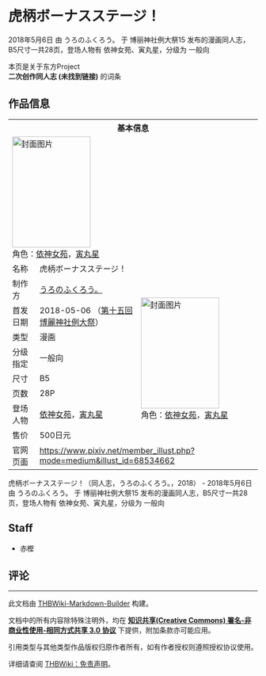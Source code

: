 # 虎柄ボーナスステージ！

<!-- source html: G:\repos\THBWiki-Markdown-Builder\THBWikiMarkdown\Temp\main\e\e0\ns0%3A%E8%99%8E%E6%9F%84%E3%83%9C%E3%83%BC%E3%83%8A%E3%82%B9%E3%82%B9%E3%83%86%E3%83%BC%E3%82%B8%EF%BC%81.html -->

2018年5月6日 由 うろのふくろう。 于 博丽神社例大祭15 发布的漫画同人志，B5尺寸一共28页，登场人物有 依神女苑、寅丸星，分级为 一般向

本页是关于东方Project  
 **二次创作同人志 (未找到链接)** 的词条

## 作品信息

<table><tbody><tr><th colspan="3">基本信息</th></tr><tr><td class="cover-artwork-mobile" colspan="2"><a href="./文件-虎柄ボーナスステージ！封面.jpg.md" class="image" title="封面图片"><img alt="封面图片" src="https://upload.thwiki.cc/thumb/9/9b/%E8%99%8E%E6%9F%84%E3%83%9C%E3%83%BC%E3%83%8A%E3%82%B9%E3%82%B9%E3%83%86%E3%83%BC%E3%82%B8%EF%BC%81%E5%B0%81%E9%9D%A2.jpg/158px-%E8%99%8E%E6%9F%84%E3%83%9C%E3%83%BC%E3%83%8A%E3%82%B9%E3%82%B9%E3%83%86%E3%83%BC%E3%82%B8%EF%BC%81%E5%B0%81%E9%9D%A2.jpg" decoding="async" loading="lazy" width="158" height="224" srcset="https://upload.thwiki.cc/thumb/9/9b/%E8%99%8E%E6%9F%84%E3%83%9C%E3%83%BC%E3%83%8A%E3%82%B9%E3%82%B9%E3%83%86%E3%83%BC%E3%82%B8%EF%BC%81%E5%B0%81%E9%9D%A2.jpg/237px-%E8%99%8E%E6%9F%84%E3%83%9C%E3%83%BC%E3%83%8A%E3%82%B9%E3%82%B9%E3%83%86%E3%83%BC%E3%82%B8%EF%BC%81%E5%B0%81%E9%9D%A2.jpg 1.5x, https://upload.thwiki.cc/thumb/9/9b/%E8%99%8E%E6%9F%84%E3%83%9C%E3%83%BC%E3%83%8A%E3%82%B9%E3%82%B9%E3%83%86%E3%83%BC%E3%82%B8%EF%BC%81%E5%B0%81%E9%9D%A2.jpg/316px-%E8%99%8E%E6%9F%84%E3%83%9C%E3%83%BC%E3%83%8A%E3%82%B9%E3%82%B9%E3%83%86%E3%83%BC%E3%82%B8%EF%BC%81%E5%B0%81%E9%9D%A2.jpg 2x" data-file-width="700" data-file-height="992"></a><div class="cover-char">角色：<a href="./依神女苑.md" title="依神女苑">依神女苑</a>，<a href="./寅丸星.md" title="寅丸星">寅丸星</a></div></td>
</tr><tr><td class="label">名称</td><td colspan="2"> 虎柄ボーナスステージ！ </td></tr><tr><td class="label">制作方</td><td><a href="./うろのふくろう。.md" title="うろのふくろう。">うろのふくろう。</a></td><td class="cover-artwork" rowspan="8" style="min-width:224px;"><a href="./文件-虎柄ボーナスステージ！封面.jpg.md" class="image" title="封面图片"><img alt="封面图片" src="https://upload.thwiki.cc/thumb/9/9b/%E8%99%8E%E6%9F%84%E3%83%9C%E3%83%BC%E3%83%8A%E3%82%B9%E3%82%B9%E3%83%86%E3%83%BC%E3%82%B8%EF%BC%81%E5%B0%81%E9%9D%A2.jpg/158px-%E8%99%8E%E6%9F%84%E3%83%9C%E3%83%BC%E3%83%8A%E3%82%B9%E3%82%B9%E3%83%86%E3%83%BC%E3%82%B8%EF%BC%81%E5%B0%81%E9%9D%A2.jpg" decoding="async" loading="lazy" width="158" height="224" srcset="https://upload.thwiki.cc/thumb/9/9b/%E8%99%8E%E6%9F%84%E3%83%9C%E3%83%BC%E3%83%8A%E3%82%B9%E3%82%B9%E3%83%86%E3%83%BC%E3%82%B8%EF%BC%81%E5%B0%81%E9%9D%A2.jpg/237px-%E8%99%8E%E6%9F%84%E3%83%9C%E3%83%BC%E3%83%8A%E3%82%B9%E3%82%B9%E3%83%86%E3%83%BC%E3%82%B8%EF%BC%81%E5%B0%81%E9%9D%A2.jpg 1.5x, https://upload.thwiki.cc/thumb/9/9b/%E8%99%8E%E6%9F%84%E3%83%9C%E3%83%BC%E3%83%8A%E3%82%B9%E3%82%B9%E3%83%86%E3%83%BC%E3%82%B8%EF%BC%81%E5%B0%81%E9%9D%A2.jpg/316px-%E8%99%8E%E6%9F%84%E3%83%9C%E3%83%BC%E3%83%8A%E3%82%B9%E3%82%B9%E3%83%86%E3%83%BC%E3%82%B8%EF%BC%81%E5%B0%81%E9%9D%A2.jpg 2x" data-file-width="700" data-file-height="992"></a><div class="cover-char">角色：<a href="./依神女苑.md" title="依神女苑">依神女苑</a>，<a href="./寅丸星.md" title="寅丸星">寅丸星</a></div></td>
</tr><tr><td class="label">首发日期</td><td>2018-05-06&#160;（<a href="/展会作品列表?e=%E5%8D%9A%E4%B8%BD%E7%A5%9E%E7%A4%BE%E4%BE%8B%E5%A4%A7%E7%A5%AD%2315">第十五回 博麗神社例大祭</a>）</td></tr><tr><td class="label">类型</td><td>漫画</td></tr><tr><td class="label">分级指定</td><td>一般向</td></tr><tr><td class="label">尺寸</td><td>B5</td></tr><tr><td class="label">页数</td><td>28P</td></tr><tr><td class="label">登场人物</td><td><a href="./依神女苑.md" title="依神女苑">依神女苑</a>，<a href="./寅丸星.md" title="寅丸星">寅丸星</a></td></tr><tr><td class="label">售价</td><td>500日元</td></tr>
<tr><td class="label">官网页面</td><td colspan="2"><a rel="nofollow" class="external free" href="https://www.pixiv.net/member_illust.php?mode=medium&amp;illust_id=68534662">https://www.pixiv.net/member_illust.php?mode=medium&amp;illust_id=68534662</a></td></tr></tbody></table>

虎柄ボーナスステージ！（同人志，うろのふくろう。，2018） - 2018年5月6日 由 うろのふくろう。 于 博丽神社例大祭15 发布的漫画同人志，B5尺寸一共28页，登场人物有 依神女苑、寅丸星，分级为 一般向

## Staff
- 赤樫


## 评论




---

此文档由 [THBWiki-Markdown-Builder](https://github.com/Delsin-Yu/THBWiki-Markdown-Builder) 构建。

文档中的所有内容除特殊注明外，均在 [**知识共享(Creative Commons) 署名-非商业性使用-相同方式共享 3.0 协议**](https://creativecommons.org/licenses/by-sa/3.0/deed.zh-hans) 下提供，附加条款亦可能应用。

引用类型与其他类型作品版权归原作者所有，如有作者授权则遵照授权协议使用。

详细请查阅 [THBWiki：免责声明](https://thbwiki.cc/THBWiki:%E5%85%8D%E8%B4%A3%E5%A3%B0%E6%98%8E)。

